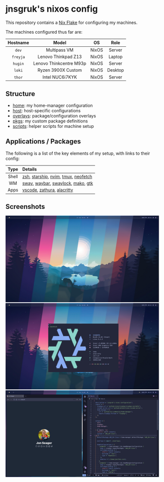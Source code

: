 # jnsgruk's nixos config

This repository contains a [Nix Flake](https://nixos.wiki/wiki/Flakes) for configuring my machines.

The machines configured thus far are:

| Hostname |          Model          |  OS   |  Role   |
| :------: | :---------------------: | :---: | :-----: |
|  `dev`   |      Multipass VM       | NixOS | Server  |
| `freyja` |   Lenovo Thinkpad Z13   | NixOS | Laptop  |
| `hugin`  | Lenovo Thinkcentre M93p | NixOS | Server  |
|  `loki`  |   Ryzen 3900X Custom    | NixOS | Desktop |
|  `thor`  |     Intel NUC6i7KYK     | NixOS | Server  |

## Structure

- [home]: my home-manager configuration
- [host]: host-specific configurations
- [overlays]: package/configuration overlays
- [pkgs]: my custom package definitions
- [scripts]: helper scripts for machine setup

[home]: ./home
[host]: ./host
[overlays]: ./overlays
[pkgs]: ./pkgs
[scripts]: ./scripts

## Applications / Packages

The following is a list of the key elements of my setup, with links to their config:

| Type  | Details                                       |
| :---: | :-------------------------------------------- |
| Shell | [zsh], [starship], [nvim], [tmux], [neofetch] |
|  WM   | [sway], [waybar], [swaylock], [mako], [gtk]   |
| Apps  | [vscode], [zathura], [alacritty]              |

[alacritty]: ./home/common/desktop/alacritty.nix
[gtk]: ./home/common/desktop/gtk.nix
[mako]: ./home/common/desktop/sway/services.nix
[neofetch]: ./home/common/shell/neofetch.nix
[nvim]: ./home/common/shell/vim.nix
[starship]: ./home/common/shell/starship.nix
[sway]: ./home/common/desktop/sway/default.nix
[swaylock]: ./home/common/desktop/sway/swaylock.nix
[tmux]: ./home/common/shell/tmux.nix
[vscode]: ./home/common/desktop/vscode.nix
[zathura]: ./home/common/desktop/zathura.nix
[waybar]: ./home/common/desktop/sway/waybar/default.nix
[zsh]: ./home/common/shell/zsh.nix

## Screenshots

![clean](.github/screenshots/screen_clean.png)
![neofetch](.github/screenshots/screen_neofetch.png)
![dirty](.github/screenshots/screen_dirty.png)
